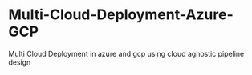 # Multi-Cloud-Deployment-Azure-GCP
Multi Cloud Deployment in azure and gcp using cloud agnostic pipeline design
